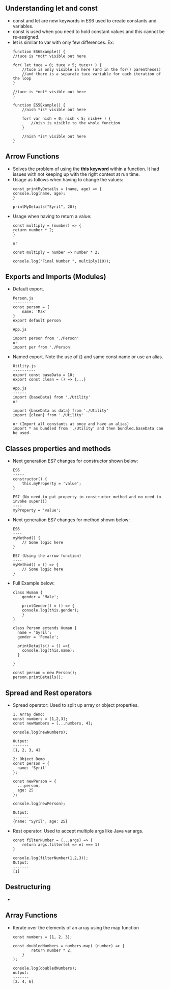 ## Understanding let and const
* const and let are new keywords in ES6 used to create constants and variables. 
* const is used when you need to hold constant values and this cannot be re-assigned.
* let is similar to var with only few differences. Ex:
    ```
    function ES6Example() {
    //tuce is *not* visible out here

    for( let tuce = 0; tuce < 5; tuce++ ) {
        //tuce is only visible in here (and in the for() parentheses)
        //and there is a separate tuce variable for each iteration of the loop
    }

    //tuce is *not* visible out here
    }

    function ES5Example() {
        //nish *is* visible out here

        for( var nish = 0; nish < 5; nish++ ) {
            //nish is visible to the whole function
        }

        //nish *is* visible out here
    }
    ```
    
## Arrow Functions
* Solves the problem of using the **this keyword** within a function. It had issues with not keeping up with the right context at run time.
* Usage as follows when having to change the values:
    ```
    const printMyDetails = (name, age) => {
    console.log(name, age);
    }

    printMyDetails("Syril", 20);
    ```
* Usage when having to return a value:
    ```
    const multiply = (number) => {
    return number * 2;
    }
    
    or 
    
    const multiply = number => number * 2;

    console.log("Final Number ", multiply(10));
    
    ```
## Exports and Imports (Modules)
* Default export.
    ```
    Person.js
    ---------
    const person = {
        name: 'Max'
    }
    export default person
    
    App.js
    --------
    import person from './Person' 
    or
    import per from './Person' 
    ```
* Named export. Note the use of {} and same const name or use an alias.
    ```
    Utility.js
    ----------
    export const baseData = 10;
    export const clean = () => {...}
    
    App.js
    ------
    import {baseData} from './Utility'
    or 
    
    import {baseData as data} from './Utility'
    import {clean} from './Utility'
    
    or (Import all constants at once and have an alias)
    import * as bundled from './Utility' and then bundled.baseData can be used.
    ```
## Classes properties and methods
* Next generation ES7 changes for constructor shown below:
    ```
    ES6
    -----
    constructor() {
        this.myProperty = 'value';
    }
    
    ES7 (No need to put property in constructor method and no need to invoke super())
    ----
    myProperty = 'value';
    ```
* Next generation ES7 changes for method shown below:
    ```
    ES6
    ----
    myMethod() {
        // Some logic here
    }
    
    ES7 (Using the arrow function)
    ----
    myMethod() = () => {
        // Some logic here
    }
    ```
* Full Example below:
    ```
    class Human {
        gender = 'Male';

        printGender() = () => {
        console.log(this.gender);
        }
    }

    class Person extends Human {
      name = 'Syril';
      gender = 'Female';

      printDetails() = () =>{
        console.log(this.name);
      }

    }

    const person = new Person();
    person.printDetails();

    ```
## Spread and Rest operators
* Spread operator: Used to split up array or object properties.
    ```
    1. Array demo:
    const numbers = [1,2,3];
    const newNumbers = [...numbers, 4];

    console.log(newNumbers);
    
    Output:
    -------
    [1, 2, 3, 4]
    
    2: Object Demo
    const person = {
      name: 'Syril'
    };

    const newPerson = {
      ...person,
      age: 25
    };

    console.log(newPerson);
    
    Output:
    -------
    {name: "Syril", age: 25}
    
* Rest operator: Used to accept multiple args like Java var args.
    ```
    const filterNumber = (...args) => {
        return args.filter(el => el === 1)
    }

    console.log(filterNumber(1,2,3));
    Output:
    -------
    [1]
    ```
## Destructuring
* 

## Array Functions
* Iterate over the elements of an array using the map function
    ```
    const numbers = [1, 2, 3];

    const doubledNumbers = numbers.map( (number) => {
            return number * 2;
        }
    );

    console.log(doubledNumbers);
    output:
    -------
    [2. 4, 6]
    ```
